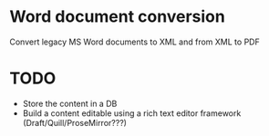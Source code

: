# Word document conversion
Convert legacy MS Word documents to XML and from XML to PDF

# TODO
- Store the content in a DB
- Build a content editable using a rich text editor framework (Draft/Quill/ProseMirror???)

